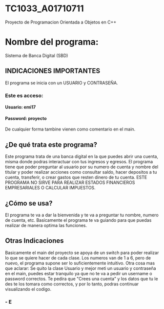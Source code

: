 # TC1033_A01710711
Proyecto de Programacion Orientada a Objetos en C++
# Nombre del programa: 
Sistema de Banca Digital (SBD)
## INDICACIONES IMPORTANTES
El programa se inicia con un USUARIO y CONTRASEÑA. 
### Este es acceso: 
#### Usuario: emi17
#### Password:  proyecto

De cualquier forma tambine vienen como comentario en el main.

## ¿De qué trata este programa?
Este programa trata de una banca digital en la que puedes abrir una cuenta, misma donde podras interactuar con tus ingresos y egresos. 
El programa tiene que poder preguntar al usuario por su numero de cuenta y nombre del titular y poder realizar acciones como consultar saldo, hacer depositos a tu cuenta, transferir, o crear gastos que resten dinero de tu cuenta. 
ESTE PROGRAMA NO SIRVE PARA REALIZAR ESTADOS FINANCIEROS EMPRESARIALES O CALCULAR IMPUESTOS. 
## ¿Cómo se usa?
El programa te va a dar la bienvenida y te va a preguntar tu nombre, numero de cuenta, etc. Basicamente el programa te va guiando para que puedas realizar de manera optima las funciones. 
## Otras Indicaciones
Basicamente el main del proyecto se apoya de un switch para poder realizar lo que se quiere hacer de cada clase. Los numeros van de 1 a 6, pero de nuevo, el programa supone ser lo suficientemente intuitivo. 
Otra cosa mas que aclarar: Se quito la clase Usuario y mejor meti un usuario y contraseña en el main, puedes estar tranquilo ya que no te va a pedir un username o password correctos. Te pedira que "Crees una cuenta" y los datos que tu le des te los tomara como correctos, y por lo tanto, podras continuar visualizando el codigo.

### - E
